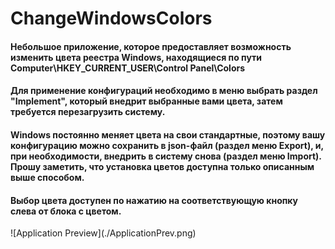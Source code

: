 # ChangeWindowsColors
<h4>Небольшое приложение, которое предоставляет возможность изменить цвета реестра Windows, находящиеся по пути Computer\HKEY_CURRENT_USER\Control Panel\Colors</h4>
<h4>Для применение конфигураций необходимо в меню выбрать раздел "Implement", который внедрит выбранные вами цвета, затем требуется перезагрузить систему.</h4>
<h4>Windows постоянно меняет цвета на свои стандартные, поэтому вашу конфигурацию можно сохранить в json-файл (раздел меню Export), и, при необходимости, внедрить в систему снова (раздел меню Import). Прошу заметить, что установка цветов доступна только описанным выше способом.</h4>
<h4>Выбор цвета доступен по нажатию на соответствующую кнопку слева от блока с цветом.</h4>
![Application Preview](./ApplicationPrev.png)
